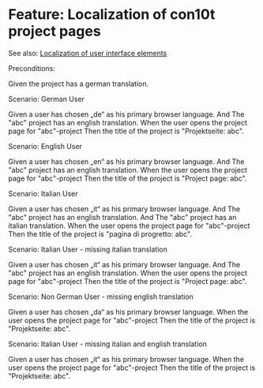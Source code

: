 # Feature: Localization of con10t project pages

See also: [Localization of user interface elements](feature_localization.md)

Preconditions:

Given the project has a german translation.

Scenario: German User

Given a user has chosen „de“  as his primary browser language.
  And The "abc" project has an english translation.
When the user opens the project page for "abc"-project
Then the title of the project is "Projektseite: abc".

Scenario: English User

Given a user has chosen „en“  as his primary browser language. 
  And The "abc" project has an english translation.
When the user opens the project page for "abc"-project
Then the title of the project is "Project page: abc".

Scenario: Italian User

Given a user has chosen „it“  as his primary browser language. 
  And The "abc" project has an english translation.
  And The "abc" project has an italian translation.
When the user opens the project page for "abc"-project
Then the title of the project is "pagina di progretto: abc".

Scenario: Italian User - missing italian translation

Given a user has chosen „it“  as his primary browser language. 
  And The "abc" project has an english translation.
When the user opens the project page for "abc"-project
Then the title of the project is "Project page: abc".

Scenario: Non German User - missing english translation

Given a user has chosen „da“  as his primary browser language. 
When the user opens the project page for "abc"-project
Then the title of the project is "Projektseite: abc".

Scenario: Italian User - missing italian and english translation

Given a user has chosen „it“  as his primary browser language. 
When the user opens the project page for "abc"-project
Then the title of the project is "Projektseite: abc".




